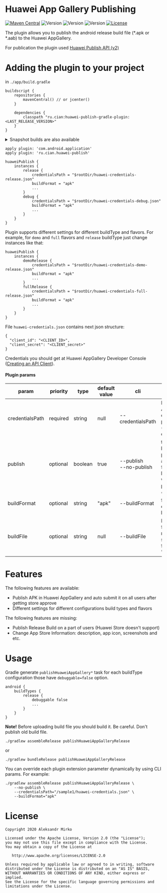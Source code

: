 # Huawei App Gallery Publishing

[![Maven Central](https://img.shields.io/maven-central/v/ru.cian/huawei-publish-gradle-plugin.svg)](https://search.maven.org/search?q=a:huawei-publish-gradle-plugin)
![Version](https://img.shields.io/badge/Version-1.1.0-green.svg)
![Version](https://img.shields.io/badge/Version-1.1.1_snapshot-yellow.svg)
![Version](https://img.shields.io/badge/Gradle-4.1+_snapshot-pink.svg)
[![License](https://img.shields.io/github/license/srs/gradle-node-plugin.svg)](http://www.apache.org/licenses/LICENSE-2.0.html)

The plugin allows you to publish the android release build file (*.apk or *.aab) to the Huawei AppGallery.

For publication the plugin used [Huawei Publish API (v2)](https://developer.huawei.com/consumer/en/doc/development/AppGallery-connect-References/agcapi-appid-list_v2)

# Adding the plugin to your project

in `./app/build.gradle`

```
buildscript {
    repositories {
        mavenCentral() // or jcenter()
    }

    dependencies {
        classpath "ru.cian:huawei-publish-gradle-plugin:<LAST_RELEASE_VERSION>"
    }
}
```
<details>
<summary>Snapshot builds are also available</summary>

<p>
You'll need to add the Sonatype snapshots repository:

```kotlin
buildscript {
    repositories {
        maven { url 'https://oss.sonatype.org/content/repositories/snapshots' }
    }

    dependencies {
        classpath "ru.cian:huawei-publish-gradle-plugin:<LAST_SNAPSHOT_VERSION>"
    }
}
```
</p>
</details>

```
apply plugin: 'com.android.application'
apply plugin: 'ru.cian.huawei-publish'

huaweiPublish {
    instances {
        release {
            credentialsPath = "$rootDir/huawei-credentials-release.json"
            buildFormat = "apk"
            ...
        }
        debug {
            credentialsPath = "$rootDir/huawei-credentials-debug.json"
            buildFormat = "apk"
            ...
        }
    }
}
```

Plugin supports different settings for different buildType and flavors.
For example, for `demo` and `full` flavors and `release` buildType just change instances like that:
```
huaweiPublish {
    instances {
        demoRelease {
            credentialsPath = "$rootDir/huawei-credentials-demo-release.json"
            buildFormat = "apk"
            ...
        }
        fullRelease {
            credentialsPath = "$rootDir/huawei-credentials-full-release.json"
            buildFormat = "apk"
            ...
        }
    }
}
```

File `huawei-credentials.json` contains next json structure:
```
{
  "client_id": "<CLIENT_ID>",
  "client_secret": "<CLIENT_secret>"
}
```
Credentials you should get at Huawei AppGallery Developer Console ([Creating an API Client](https://developer.huawei.com/consumer/en/doc/development/AppGallery-connect-Guides/agcapi-getstarted#Creat_Client)).  

#### Plugin params

| param           | priority | type    | default value | cli                       | description                                                                                            |
|-----------------|----------|---------|---------------|---------------------------|--------------------------------------------------------------------------------------------------------|
| credentialsPath | required | string  | null          | --credentialsPath         | File path with AppGallery credentials params (client_id and client_secret)                             |
| publish         | optional | boolean | true          | --publish<br>--no-publish | true - upload build file and publish it on all users, <br>false - upload build file without publishing |
| buildFormat     | optional | string  | "apk"         | --buildFormat             | "apk" or "aab" for corresponding build format                                                          |
| buildFile       | optional | string  | null          | --buildFile               | Path to build file. "null" means use standard path for "apk" and "aab" files.                          | 

# Features

The following features are available:

* Publish APK in Huawei AppGallery and auto submit it on all users after getting store approve
* Different settings for different configurations build types and flavors

The following features are missing:

* Publish Release Build on a part of users (Huawei Store doesn't support)
* Change App Store Information: description, app icon, screenshots and etc.

# Usage 

Gradle generate `publishHuaweiAppGallery*` task for each buildType configuration those have `debuggable=false` option.
```
android {
    buildTypes {
        release {
            debuggable false
            ...
        }
    }
}
```

**Note!** Before uploading build file you should build it. Be careful. Don't publish old build file. 
 
```
./gradlew assembleRelease publishHuaweiAppGalleryRelease
```

or 

```
./gradlew bundleRelease publishHuaweiAppGalleryRelease
```

You can override each plugin extension parameter dynamically by using CLI params. For example:

```
./gradlew assembleRelease publishHuaweiAppGalleryRelease \
    --no-publish \ 
    --credentialsPath="/sample1/huawei-credentials.json" \
    --buildFormat="apk"
```

# License

```
Copyright 2020 Aleksandr Mirko

Licensed under the Apache License, Version 2.0 (the "License");
you may not use this file except in compliance with the License.
You may obtain a copy of the License at

   http://www.apache.org/licenses/LICENSE-2.0

Unless required by applicable law or agreed to in writing, software
distributed under the License is distributed on an "AS IS" BASIS,
WITHOUT WARRANTIES OR CONDITIONS OF ANY KIND, either express or implied.
See the License for the specific language governing permissions and
limitations under the License.
```
